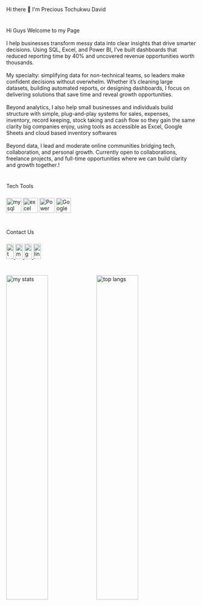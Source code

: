 <p align="left">Hi there 👋 I'm Precious Tochukwu David</p>

#
###

<p align="left">Hi Guys Welcome to my Page<br><br>I help businesses transform messy data into clear insights that drive smarter decisions. Using SQL, Excel, and Power BI, I’ve built dashboards that reduced reporting time by 40% and uncovered revenue opportunities worth thousands.<br><br>My specialty: simplifying data for non-technical teams, so leaders make confident decisions without overwhelm. Whether it’s cleaning large datasets, building automated reports, or designing dashboards, I focus on delivering solutions that save time and reveal growth opportunities.<br><br>Beyond analytics, I also help small businesses and individuals build structure with simple, plug-and-play systems for sales, expenses, inventory, record keeping, stock taking and cash flow so they gain the same clarity big companies enjoy, using tools as accessible as Excel, Google Sheets and cloud based inventory softwares<br><br>Beyond data, I lead and moderate online communities bridging tech, collaboration, and personal growth. Currently open to collaborations, freelance projects, and full-time opportunities where we can build clarity and growth together.!</p>

#
###

<p align="left">Tech Tools</p>

###

<div align="left">
 <img src="https://img.icons8.com/?size=100&id=J6KcaRLsTgpZ&format=png&color=000000" height="40" alt="mysql logo"  />
  <img width="40" height="40" alt="excel logo" src="https://img.icons8.com/?size=100&id=UECmBSgBOvPT&format=png&color=000000" />
  <img width="40" height="40" alt="Power BI Icon" src="https://img.icons8.com/?size=100&id=Ny0t2MYrJ70p&format=png&color=000000" />
  <img width="40" height="40" alt="Google Sheets Icon" src="https://img.icons8.com/?size=100&id=30461&format=png&color=000000" />
</div>

#
###

<p align="left">Contact Us</p>

###

<div align="left">
  <a href="https://x.com/DavidPreciousT?t=W-HBNru6nya8KJojeY3UAQ&s=09" target="_blank">
    <img src="https://raw.githubusercontent.com/maurodesouza/profile-readme-generator/master/src/assets/icons/social/twitter/default.svg" width="20" height="40" alt="twitter logo"  />
  </a>
  <a href="https://medium.com/@davidprecious7005" target="_blank">
    <img src="https://raw.githubusercontent.com/maurodesouza/profile-readme-generator/master/src/assets/icons/social/medium/default.svg" width="20" height="40" alt="medium logo"  />
  </a>
  <a href="davidprecious7005@gmail.com" target="_blank">
    <img src="https://raw.githubusercontent.com/maurodesouza/profile-readme-generator/master/src/assets/icons/social/gmail/default.svg" width="20" height="40" alt="gmail logo"  />
  </a>
  <a href="https://www.linkedin.com/in/precious-tochukwu-david" target="_blank">
    <img src="https://raw.githubusercontent.com/maurodesouza/profile-readme-generator/master/src/assets/icons/social/linkedin/default.svg" width="20" height="40" alt="linkedin logo"  />
  </a>
</div>

#
###

<img alt="my stats" align="left" width="47%" src="https://github-readme-stats.vercel.app/api?username=analyse-with-precious&show_icons=true&theme=tokyonight#gh-dark-mode-only"/>
<img alt="top langs" align="left" width="47%" src="https://github-readme-stats.vercel.app/api/top-langs/?username=analyse-with-precious&layout=compact&theme=tokyonight#gh-dark-mode-only"/>
